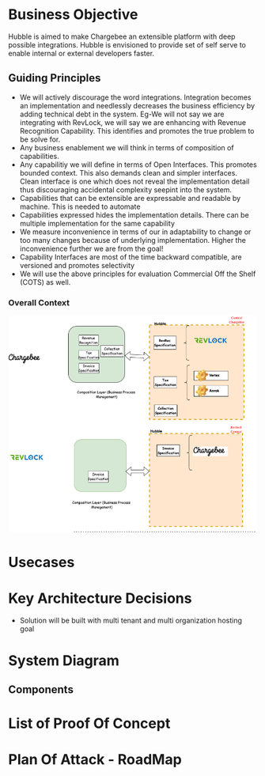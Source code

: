 # Business Objective #
Hubble is aimed to make Chargebee an extensible platform with deep possible integrations. Hubble is envisioned to provide set of self serve to enable internal or external developers faster.
## Guiding Principles ##
* We will actively discourage the word integrations. Integration becomes an implementation and needlessly decreases the business efficiency by adding technical debt in the system. 
Eg-We will not say we are integrating with RevLock, we will say we are enhancing with Revenue Recognition Capability. This identifies and promotes the true problem to be solve for.
* Any business enablement we will think in terms of composition of capabilities.
* Any capabilitiy we will define in terms of Open Interfaces. This promotes bounded context. This also demands clean and simpler interfaces. Clean interface is one which does not reveal the implementation detail thus discouraging accidental complexity seepint into the system.
* Capabilities that can be extensible are expressable and readable by machine. This is needed to automate
* Capabilities expressed hides the implementation details. There can be multiple implementation for the same capability
* We measure inconvenience in terms of our in adaptability to change or too many changes because of  underlying implementation. Higher the inconvenience further we are from the goal!
* Capability Interfaces are most of the time backward compatible, are versioned and promotes selectivity  
* We will use the above principles for evaluation Commercial Off the Shelf (COTS) as well.

### Overall Context ###
![image](./images/01-hubble-overall-context.png "Context")

# Usecases #

# Key Architecture Decisions #
* Solution will be built with multi tenant and multi organization hosting goal





# System Diagram #

## Components ##

# List of Proof Of Concept #

# Plan Of Attack - RoadMap #




